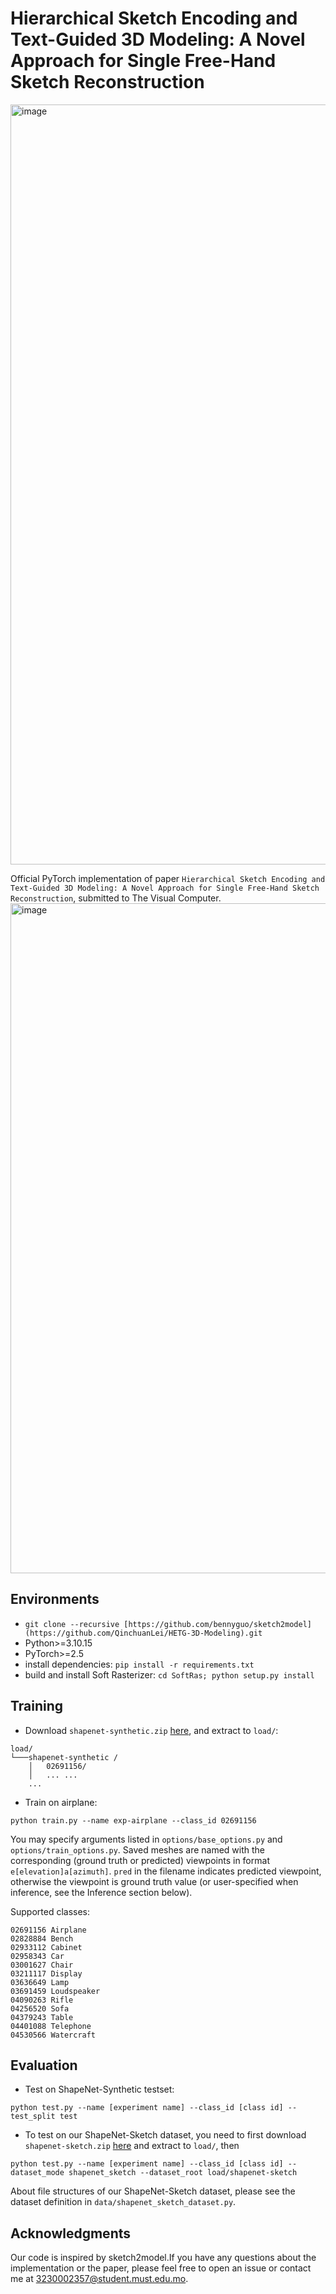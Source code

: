 # Hierarchical Sketch Encoding and Text-Guided 3D Modeling: A Novel Approach for Single Free-Hand Sketch Reconstruction
<img width="2572" height="1216" alt="image" src="https://github.com/user-attachments/assets/62158b5c-18b0-4468-b356-cfe276c998ad" />


Official PyTorch implementation of paper `Hierarchical Sketch Encoding and Text-Guided 3D Modeling: A Novel Approach for Single Free-Hand Sketch Reconstruction`, submitted to The Visual Computer.
<img width="2418" height="1072" alt="image" src="https://github.com/user-attachments/assets/f3affccb-cad4-409b-abad-cb68dfad47c2" />


## Environments
- `git clone --recursive [https://github.com/bennyguo/sketch2model](https://github.com/QinchuanLei/HETG-3D-Modeling).git`
- Python>=3.10.15
- PyTorch>=2.5
- install dependencies: `pip install -r requirements.txt`
- build and install Soft Rasterizer: `cd SoftRas; python setup.py install`

## Training
- Download `shapenet-synthetic.zip` [here](https://drive.google.com/drive/folders/1_DKZV6KtqpLKRoBd0JgOgf60wi1LYm6s?usp=sharing), and extract to `load/`:
```
load/
└───shapenet-synthetic /
    │   02691156/
    │   ... ...
    ...
```
- Train on airplane:
```
python train.py --name exp-airplane --class_id 02691156
```

You may specify arguments listed in `options/base_options.py` and `options/train_options.py`. Saved meshes are named with the corresponding (ground truth or predicted) viewpoints in format `e[elevation]a[azimuth]`. `pred` in the filename indicates predicted viewpoint, otherwise the viewpoint is ground truth value (or user-specified when inference, see the Inference section below).

Supported classes:
```
02691156 Airplane
02828884 Bench
02933112 Cabinet
02958343 Car
03001627 Chair
03211117 Display
03636649 Lamp
03691459 Loudspeaker
04090263 Rifle
04256520 Sofa
04379243 Table
04401088 Telephone
04530566 Watercraft
```

## Evaluation
- Test on ShapeNet-Synthetic testset:
```
python test.py --name [experiment name] --class_id [class id] --test_split test
```
- To test on our ShapeNet-Sketch dataset, you need to first download `shapenet-sketch.zip` [here](https://drive.google.com/drive/folders/1_DKZV6KtqpLKRoBd0JgOgf60wi1LYm6s?usp=sharing) and extract to `load/`, then
```
python test.py --name [experiment name] --class_id [class id] --dataset_mode shapenet_sketch --dataset_root load/shapenet-sketch
```
About file structures of our ShapeNet-Sketch dataset, please see the dataset definition in `data/shapenet_sketch_dataset.py`.
## Acknowledgments
Our code is inspired by sketch2model.If you have any questions about the implementation or the paper, please feel free to open an issue or contact me at 3230002357@student.must.edu.mo.

